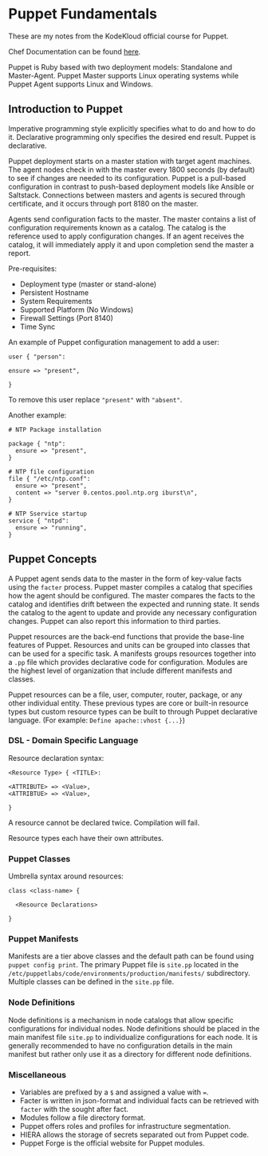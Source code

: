 # Puppet Fundamentals
These are my notes from the KodeKloud official course for Puppet.

Chef Documentation can be found [here](https://puppet.com/docs/).

Puppet is Ruby based with two deployment models: Standalone and Master-Agent. Puppet Master supports Linux operating systems while Puppet Agent supports Linux and Windows.

## Introduction to Puppet

Imperative programming style explicitly specifies what to do and how to do it. Declarative programming only specifies the desired end result. Puppet is declarative.

Puppet deployment starts on a master station with target agent machines. The agent nodes check in with the master every 1800 seconds (by default) to see if changes are needed to its configuration. Puppet is a pull-based configuration in contrast to push-based deployment models like Ansible or Saltstack. Connections between masters and agents is secured through certificate, and it occurs through port 8180 on the master.

Agents send configuration facts to the master. The master contains a list of configuration requirements known as a catalog. The catalog is the reference used to apply configuration changes. If an agent receives the catalog, it will immediately apply it and upon completion send the master a report.

Pre-requisites:
* Deployment type (master or stand-alone)
* Persistent Hostname
* System Requirements
* Supported Platform (No Windows)
* Firewall Settings (Port 8140)
* Time Sync


An example of Puppet configuration management to add a user:
```
user { "person":

ensure => "present",

}
```

To remove this user replace `"present"` with `"absent"`.

Another example:
```
# NTP Package installation

package { "ntp":
  ensure => "present",
}

# NTP file configuration
file { "/etc/ntp.conf":
  ensure => "present",
  content => "server 0.centos.pool.ntp.org iburst\n",
}

# NTP Sservice startup
service { "ntpd":
  ensure => "running",
}
```

## Puppet Concepts

A Puppet agent sends data to the master in the form of key-value facts using the `facter` process. Puppet master compiles a catalog that specifies how the agent should be configured. The master compares the facts to the catalog and identifies drift between the expected and running state. It sends the catalog to the agent to update and provide any necessary configuration changes. Puppet can also report this information to third parties.

Puppet resources are the back-end functions that provide the base-line features of Puppet. Resources and units can be grouped into classes that can be used for a specific task. A manifests groups resources together into a `.pp` file which provides declarative code for configuration. Modules are the highest level of organization that include different manifests and classes.

Puppet resources can be a file, user, computer, router, package, or any other individual entity. These previous types are core or built-in resource types but custom resource types can be built to through Puppet declarative language. (For example: `Define apache::vhost {...}`)

### DSL - Domain Specific Language

Resource declaration syntax:
```
<Resource Type> { <TITLE>:

<ATTRIBUTE> => <Value>,
<ATTRIBTUE> => <Value>,

}
```

A resource cannot be declared twice. Compilation will fail.

Resource types each have their own attributes.

### Puppet Classes

Umbrella syntax around resources:
```
class <class-name> {

  <Resource Declarations>

}
```

### Puppet Manifests

Manifests are a tier above classes and the default path can be found using `puppet config print`. The primary Puppet file is `site.pp` located in the `/etc/puppetlabs/code/environments/production/manifests/` subdirectory. Multiple classes can be defined in the `site.pp` file.


### Node Definitions

Node definitions is a mechanism in node catalogs that allow specific configurations for individual nodes. Node definitions should be placed in the main manifest file `site.pp` to individualize configurations for each node. It is generally recommended to have no configuration details in the main manifest but rather only use it as a directory for different node definitions.

### Miscellaneous

* Variables are prefixed by a `$` and assigned a value with `=`.
* Facter is written in json-format and individual facts can be retrieved with `facter` with the sought after fact.
* Modules follow a file directory format.
* Puppet offers roles and profiles for infrastructure segmentation.
* HIERA allows the storage of secrets separated out from Puppet code.
* Puppet Forge is the official website for Puppet modules.
